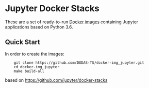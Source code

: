 # Jupyter Docker Stacks

These are a set of ready-to-run [Docker images](https://hub.docker.com/u/jupyter)
containing Jupyter applications based on Python 3.6.

## Quick Start
In order to create the images:
```   
    git clone https://github.com/DODAS-TS/docker-img_jupyter.git
    cd docker-img_jupyter
    make build-all
````
based on https://github.com/jupyter/docker-stacks



